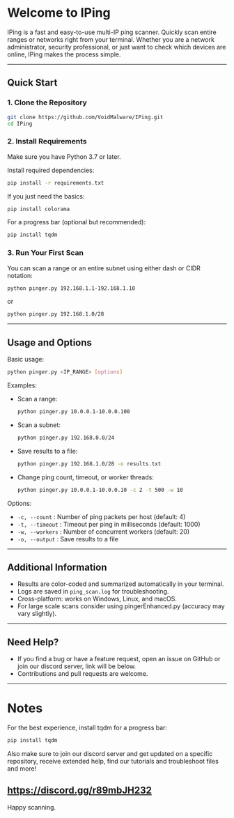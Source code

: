 # Welcome to IPing

IPing is a fast and easy-to-use multi-IP ping scanner. Quickly scan entire ranges or networks right from your terminal. Whether you are a network administrator, security professional, or just want to check which devices are online, IPing makes the process simple.

---

## Quick Start

### 1. Clone the Repository

```sh
git clone https://github.com/VoidMalware/IPing.git
cd IPing
```

### 2. Install Requirements

Make sure you have Python 3.7 or later.

Install required dependencies:

```sh
pip install -r requirements.txt
```

If you just need the basics:

```sh
pip install colorama
```

For a progress bar (optional but recommended):

```sh
pip install tqdm
```

### 3. Run Your First Scan

You can scan a range or an entire subnet using either dash or CIDR notation:

```sh
python pinger.py 192.168.1.1-192.168.1.10
```

or

```sh
python pinger.py 192.168.1.0/28
```

---

## Usage and Options

Basic usage:

```sh
python pinger.py <IP_RANGE> [options]
```

Examples:

- Scan a range:
  ```sh
  python pinger.py 10.0.0.1-10.0.0.100
  ```
- Scan a subnet:
  ```sh
  python pinger.py 192.168.0.0/24
  ```
- Save results to a file:
  ```sh
  python pinger.py 192.168.1.0/28 -o results.txt
  ```
- Change ping count, timeout, or worker threads:
  ```sh
  python pinger.py 10.0.0.1-10.0.0.10 -c 2 -t 500 -w 10
  ```

Options:

- `-c, --count` : Number of ping packets per host (default: 4)
- `-t, --timeout` : Timeout per ping in milliseconds (default: 1000)
- `-w, --workers` : Number of concurrent workers (default: 20)
- `-o, --output` : Save results to a file

---

## Additional Information

- Results are color-coded and summarized automatically in your terminal.
- Logs are saved in `ping_scan.log` for troubleshooting.
- Cross-platform: works on Windows, Linux, and macOS.
- For large scale scans consider using pingerEnhanced.py (accuracy may vary slightly).

---

## Need Help?

- If you find a bug or have a feature request, open an issue on GitHub or join our discord server, link will be below.
- Contributions and pull requests are welcome.

---
# Notes

For the best experience, install tqdm for a progress bar:

```sh
pip install tqdm
```

Also make sure to join our discord server and get updated on a specific repository, receive extended help, find our tutorials and troubleshoot files and more!

https://discord.gg/r89mbJH232
---

Happy scanning.
